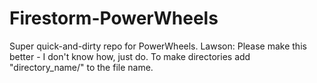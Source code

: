 # Firestorm-PowerWheels

Super quick-and-dirty repo for PowerWheels. Lawson: Please make this better - I don't know how, just do. To make directories add "directory_name/" to the file name.
